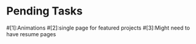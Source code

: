 # Pending Tasks

#[1]:Animations
#[2]:single page for featured projects
#[3]:Might need to have resume pages
